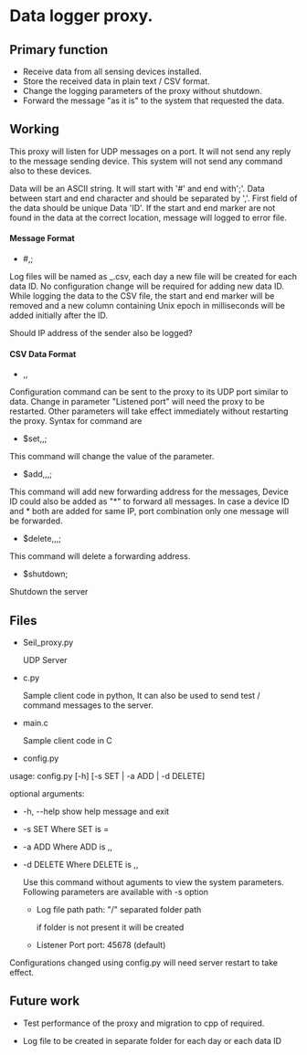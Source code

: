 # Data logger proxy.

## Primary function 

- Receive data from all sensing devices installed.
- Store the received data in plain text / CSV format.
- Change the logging parameters of the proxy without shutdown. 
- Forward the message "as it is" to the system that requested the data.

## Working
This proxy will listen for UDP messages on a port. It will not send any reply to the message sending device. This system will not send any command also to these devices.

Data will be an ASCII string. It will start with '#' and end with';'. Data between start and end character and should be separated by ','. First field of the data should be unique Data 'ID'. If the start and end marker are not found in the data at the correct location, message will logged to error file. 

#### Message Format

 - \#<Data ID>,<coma separated data>;

Log files will be named as <ID>_<dd-mm-yy>.csv, each day a new file will be created for each data ID. No configuration change will be required for adding new data ID. While logging the data to the CSV file, the start and end marker will be removed and a new column containing Unix epoch in milliseconds will be added initially after the ID.

Should IP address of the sender also be logged? 

#### CSV Data Format

 - <ID>,<epoch in milliseconds>,<coma separated data>

Configuration command can be sent to the proxy to its UDP port similar to data. Change in parameter "Listened port"  will need the proxy to be restarted.  Other parameters will take effect immediately without restarting the proxy. Syntax for command are 

 - $set,<parameter>,<value>;

This command will change the value of the parameter.

 - $add,<Device ID>,<Forwarding IP>,<Forwarding port>;

This command will add new forwarding address for the messages, Device ID could also be added as "*" to forward all messages. In case a device ID and * both are added for same IP, port combination only one message will be forwarded.

 - $delete,<Device ID>,<Forwarding IP>,<Forwarding port>;

This command will delete a forwarding address.

 - $shutdown;
 
Shutdown the server

## Files

- Seil_proxy.py

    UDP Server 

- c.py

    Sample client code in python, It can also be used to send test / command messages to the server.

-  main.c

    Sample client code in C

- config.py

usage: config.py [-h] [-s SET | -a ADD | -d DELETE]

optional arguments:

 - -h, --help  show help message and exit
 - -s SET      Where SET is <parameter>=<value>
 - -a ADD      Where ADD is <id>,<ip>,<port>
 - -d DELETE   Where DELETE is <id>,<ip>,<port>    

    Use this command without aguments to view the system parameters. Following parameters are available with -s option

     - Log file path                            path:  "/" separated folder path 
     
        if folder is not present it will be created
        
     - Listener Port                             port:  45678 (default)
     
Configurations changed using config.py will need server restart to take effect.
    
    
## Future work

- Test performance of the proxy and migration to cpp of required.

- Log file to be created in separate folder for each day or each data ID